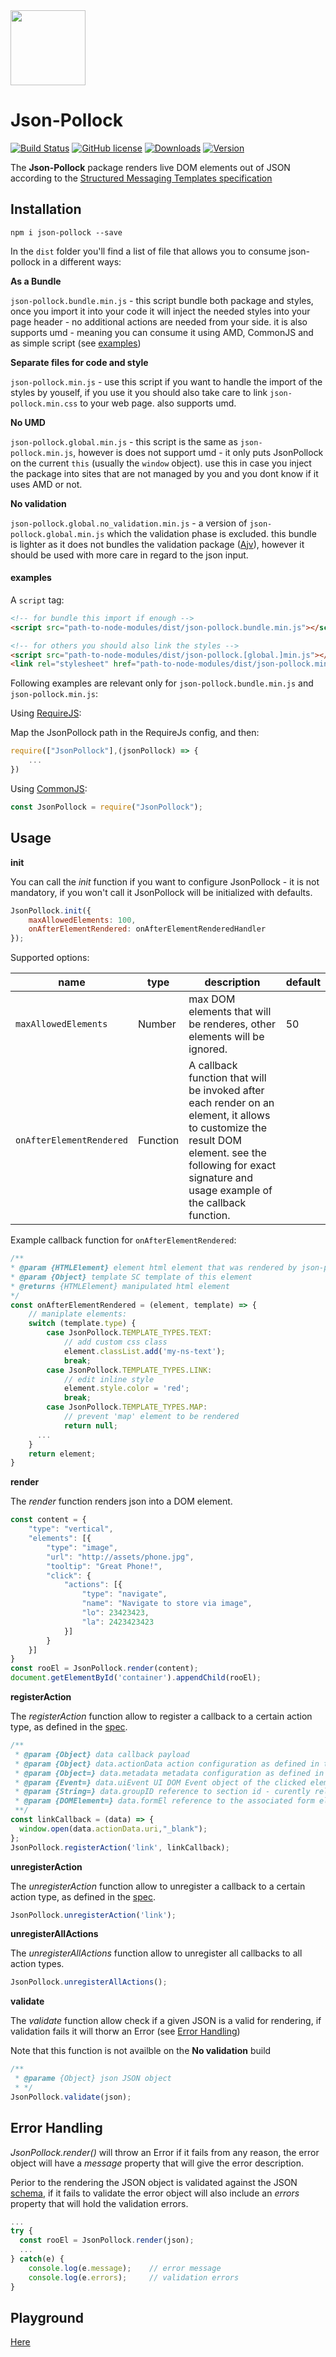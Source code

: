 <img src="https://livepersoninc.github.io/json-pollock/src/assets/logo.png" width="120px"/>

Json-Pollock
============
[![Build Status](https://travis-ci.org/LivePersonInc/json-pollock.svg?branch=master)](https://travis-ci.org/LivePersonInc/json-pollock)
[![GitHub license](https://img.shields.io/github/license/LivePersonInc/json-pollock.svg)](https://github.com/LivePersonInc/json-pollock/blob/master/LICENSE)
[![Downloads](https://img.shields.io/npm/dt/json-pollock.svg)](https://www.npmjs.com/package/json-pollock)
[![Version](https://img.shields.io/github/package-json/v/LivePersonInc/json-pollock.svg)](https://github.com/LivePersonInc/json-pollock/blob/master/package.json)

The **Json-Pollock** package renders live DOM elements out of JSON according to the [Structured Messaging Templates specification](https://developers.liveperson.com/structured-content-templates.html)

Installation
-------
```
npm i json-pollock --save
```
In the `dist` folder you'll find a list of file that allows you to consume json-pollock in a different ways:


**As a Bundle**

`json-pollock.bundle.min.js`  - this script bundle both package and styles, once you import it into your code it will inject the needed styles into your page header - no additional actions are needed from your side. it is also supports umd - meaning you can consume it using AMD, CommonJS and as simple script (see [examples](#examples))

**Separate files for code and style**

`json-pollock.min.js` - use this script if you want to handle the import of the styles by youself, if you use it you should also take care to link `json-pollock.min.css` to your web page. also supports umd.

**No UMD**

`json-pollock.global.min.js` - this script is the same as `json-pollock.min.js`, however is does not support umd - it only puts JsonPollock on the current `this` (usually the `window` object). use this in case you inject the package into sites that are not managed by you and you dont know if it uses AMD or not.

**No validation**

`json-pollock.global.no_validation.min.js` - a version of `json-pollock.global.min.js` which the validation phase is excluded. this bundle is lighter as it does not bundles the validation package ([Ajv](https://github.com/epoberezkin/ajv)), however it should be used with more care in regard to the json input.

#### **examples**

A `script` tag:

```html
<!-- for bundle this import if enough -->
<script src="path-to-node-modules/dist/json-pollock.bundle.min.js"></script>

<!-- for others you should also link the styles -->
<script src="path-to-node-modules/dist/json-pollock.[global.]min.js"></script>
<link rel="stylesheet" href="path-to-node-modules/dist/json-pollock.min.css">
``` 

Following examples are relevant only for `json-pollock.bundle.min.js` and `json-pollock.min.js`:

Using [RequireJS](http://requirejs.org/):

Map the JsonPollock path in the RequireJs config, and then:	
```js
require(["JsonPollock"],(jsonPollock) => {
    ...
})
```
Using [CommonJS](http://requirejs.org/docs/commonjs.html):
```js
const JsonPollock = require("JsonPollock");
```

Usage
-------

**init**

You can call the *init* function if you want to configure JsonPollock - it is not mandatory, if you won't call it JsonPollock will be initialized with defaults.
```js
JsonPollock.init({
	maxAllowedElements: 100,
	onAfterElementRendered: onAfterElementRenderedHandler
});
```

Supported options:

|name | type | description | default |
|---|---|---|---|
| `maxAllowedElements` | Number |  max DOM elements that will be renderes, other elements will be ignored. | 50 |
| `onAfterElementRendered` | Function | A callback function that will be invoked after each render on an element, it allows to customize the result DOM element. see the following for exact signature and usage example of the callback function. |  |

Example callback function for `onAfterElementRendered`:
```js
/**
* @param {HTMLElement} element html element that was rendered by json-pollock
* @param {Object} template SC template of this element  
* @returns {HTMLElement} manipulated html element
*/
const onAfterElementRendered = (element, template) => {
	// maniplate elements:
	switch (template.type) {
		case JsonPollock.TEMPLATE_TYPES.TEXT:
			// add custom css class
			element.classList.add('my-ns-text');
			break;
		case JsonPollock.TEMPLATE_TYPES.LINK:
			// edit inline style
			element.style.color = 'red';
			break;
		case JsonPollock.TEMPLATE_TYPES.MAP:
			// prevent 'map' element to be rendered
			return null;
      ...
    }
    return element;
}
```

**render**

The *render* function renders json into a DOM element.
```js
const content = {
	"type": "vertical",
	"elements": [{
		"type": "image",
		"url": "http://assets/phone.jpg",
		"tooltip": "Great Phone!",
		"click": {
			"actions": [{
				"type": "navigate",
				"name": "Navigate to store via image",
				"lo": 23423423,
				"la": 2423423423
			}]
		}
	}]
}
const rooEl = JsonPollock.render(content);
document.getElementById('container').appendChild(rooEl);
```
**registerAction**

The *registerAction* function allow to register a callback to a certain action type, as defined in the [spec](https://developers.liveperson.com/structured-content-templates.html).
```js
/**
 * @param {Object} data	callback payload
 * @param {Object} data.actionData action configuration as defined in the json
 * @param {Object=} data.metadata metadata configuration as defined in the json, optional
 * @param {Event=} data.uiEvent UI DOM Event object of the clicked element, optional
 * @param {String=} data.groupID reference to section id - curently relevant to checkbox element, optional. 
 * @param {DOMElement=} data.formEl reference to the associated form element, optional
 **/
const linkCallback = (data) => {	
  window.open(data.actionData.uri,"_blank");
};
JsonPollock.registerAction('link', linkCallback);
```

**unregisterAction**

The *unregisterAction* function allow to unregister a callback to a certain action type, as defined in the [spec](https://developers.liveperson.com/structured-content-templates.html).
```js
JsonPollock.unregisterAction('link');
```

**unregisterAllActions**

The *unregisterAllActions* function allow to unregister all callbacks to all action types.
```js
JsonPollock.unregisterAllActions();
```

**validate**

The *validate* function allow check if a given JSON is a valid for rendering, if validation fails it will thorw an Error (see [Error Handling](#error-handling))

Note that this function is not availble on the **No validation** build
```js
/**
 * @parame {Object} json JSON object
 * */
JsonPollock.validate(json);
```

Error Handling
-------
*JsonPollock.render()* will throw an Error if it fails from any reason, the error object will have a *message* property that will give the error description.

Perior to the rendering the JSON object is validated against the JSON [schema](js/schema), if it fails to validate the error object will also include an *errors* property that will hold the validation errors.
```js
...
try {
  const rooEl = JsonPollock.render(json);
  ...
} catch(e) {
	console.log(e.message);    // error message
	console.log(e.errors);     // validation errors
}
```
Playground
-------
[Here](https://livepersoninc.github.io/json-pollock/editor/)
